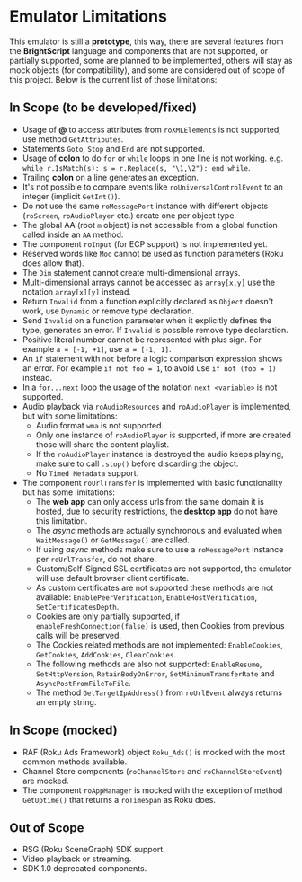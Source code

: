 # Emulator Limitations

This emulator is still a **prototype**, this way, there are several features from the **BrightScript** language and components that are not supported, or partially supported, some are planned to be implemented, others will stay as mock objects (for compatibility), and some are considered out of scope of this project. Below is the current list of those limitations:

## In Scope (to be developed/fixed)

*   Usage of **@** to access attributes from `roXMLElements` is not supported, use method `GetAttributes`.
*   Statements `Goto`, `Stop` and `End` are not supported.
*   Usage of **colon** to do `for` or `while` loops in one line is not working. e.g. `while r.IsMatch(s): s = r.Replace(s, "\1,\2"): end while`.
*   Trailing **colon** on a line generates an exception.
*   It's not possible to compare events like `roUniversalControlEvent` to an integer (implicit `GetInt()`).
*   Do not use the same `roMessagePort` instance with different objects (`roScreen`, `roAudioPlayer` etc.) create one per object type.
*   The global AA (root `m` object) is not accessible from a global function called inside an `AA` method.
*   The component `roInput` (for ECP support) is not implemented yet.
*   Reserved words like `Mod` cannot be used as function parameters (Roku does allow that).
*   The `Dim` statement cannot create multi-dimensional arrays.
*   Multi-dimensional arrays cannot be accessed as `array[x,y]` use the notation `array[x][y]` instead.
*   Return `Invalid` from a function explicitly declared as `Object` doesn't work, use `Dynamic` or remove type declaration.
*   Send `Invalid` on a function parameter when it explicitly defines the type, generates an error. If `Invalid` is possible remove type declaration.
*   Positive literal number cannot be represented with plus sign. For example `a = [-1, +1]`, use `a = [-1, 1]`.
*   An `if` statement with `not` before a logic comparison expression shows an error. For example `if not foo = 1`, to avoid use `if not (foo = 1)` instead.
*   In a `for...next` loop the usage of the notation `next <variable>` is not supported.
*   Audio playback via `roAudioResources` and `roAudioPlayer` is implemented, but with some limitations:
    - Audio format `wma` is not supported.
    - Only one instance of `roAudioPlayer` is supported, if more are created those will share the content playlist.
    - If the `roAudioPlayer` instance is destroyed the audio keeps playing, make sure to call `.stop()` before discarding the object.
    - No `Timed Metadata` support.
*   The component `roUrlTransfer` is implemented with basic functionality but has some limitations:
    - The **web app** can only access urls from the same domain it is hosted, due to security restrictions, the **desktop app** do not have this limitation.
    - The _async_ methods are actually synchronous and evaluated when `WaitMessage()` or `GetMessage()` are called.
    - If using _async_ methods make sure to use a `roMessagePort` instance per `roUrlTransfer`, do not share.
    - Custom/Self-Signed SSL certificates are not supported, the emulator will use default browser client certificate.
    - As custom certificates are not supported these methods are not available: `EnablePeerVerification`, `EnableHostVerification`, `SetCertificatesDepth`.
    - Cookies are only partially supported, if `enableFreshConnection(false)` is used, then Cookies from previous calls will be preserved.
    - The Cookies related methods are not implemented: `EnableCookies`, `GetCookies`, `AddCookies`, `ClearCookies`.
    - The following methods are also not supported: `EnableResume`, `SetHttpVersion`, `RetainBodyOnError`, `SetMinimumTransferRate` and `AsyncPostFromFileToFile`.
    - The method `GetTargetIpAddress()` from `roUrlEvent` always returns an empty string.

## In Scope (mocked)

*   RAF (Roku Ads Framework) object `Roku_Ads()` is mocked with the most common methods available.
*   Channel Store components (`roChannelStore` and `roChannelStoreEvent`) are mocked.
*   The component `roAppManager` is mocked with the exception of method `GetUptime()` that returns a `roTimeSpan` as Roku does.

## Out of Scope

*   RSG (Roku SceneGraph) SDK support.
*   Video playback or streaming.
*   SDK 1.0 deprecated components.
